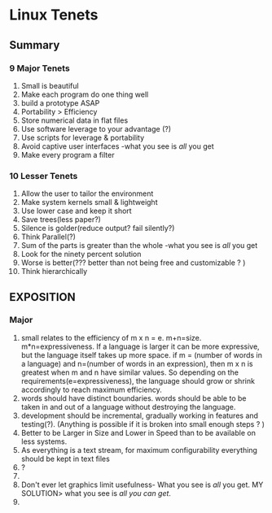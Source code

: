 # Linux Tenets

## Summary

### 9 Major Tenets

1.	Small is beautiful
2.	Make each program do one thing well
3.	build a prototype ASAP
4.	Portability > Efficiency
5.	Store numerical data in flat files
6.	Use software leverage to your advantage (?)
7.	Use scripts for leverage & portability
8.	Avoid captive user interfaces
		-what you see is *all* you get
9.	Make every program a filter

### 10 Lesser Tenets

1.	Allow the user to tailor the environment
2.	Make system kernels small & lightweight
3.	Use lower case and keep it short
4.	Save trees(less paper?)
5.	Silence is golder(reduce output? fail silently?)
6.	Think Parallel(?)
7.	Sum of the parts is greater than the whole
		-what you see is *all* you get
8.	Look for the ninety percent solution
9.	Worse is better(??? better than not being free and customizable ? )
10.	Think hierarchically

## EXPOSITION

### Major

1.	small relates to the efficiency of m x n = e. m+n=size. m*n=expressiveness. If a language is larger it can be more expressive, but the language itself takes up more space. if m = (number of words in a language) and n=(number of words in an expression), then m x n is greatest when m and n have similar values. So depending on the requirements(e=expressiveness), the language should grow or shrink accordingly to reach maximum efficiency.
2.	words should have distinct boundaries. words should be able to be taken in and out of a language without destroying the language.
3.	development should be incremental, gradually working in features and testing(?). (Anything is possible if it is broken into small enough steps ? )
4.	Better to be Larger in Size and Lower in Speed than to be available on less systems.
5.	As everything is a text stream, for maximum configurability everything should be kept in text files
6.	?
7.	
8.	Don't ever let graphics limit usefulness- What you see is *all* you get. MY SOLUTION> what you see is *all you can get*.
9. 
